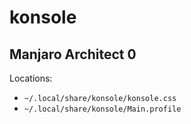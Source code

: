# konsole

## Manjaro Architect 0

Locations:
 - `~/.local/share/konsole/konsole.css`
 - `~/.local/share/konsole/Main.profile`
